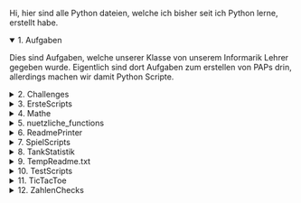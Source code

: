 Hi, hier sind alle Python dateien, welche ich bisher seit ich Python lerne, erstellt habe.  
  

<details open>
  <summary>1. Aufgaben</summary>

  Dies sind Aufgaben, welche unserer Klasse von unserem Informarik Lehrer gegeben wurde. Eigentlich sind dort Aufgaben zum erstellen von PAPs drin, allerdings machen wir damit Python Scripte.

</details>


<details>
  <summary>2. Challenges</summary>

  Das sind ein paar Challenges von der Website "https://www.codecademy.com/resources/blog/advanced-python-code-challenges/". Ich habe von den zehn zwei gemacht, welche ich interessant fand.

</details>


<details>
  <summary>3. ErsteScripts</summary>

  Das sind die ersten paar Scripte welche ich in Python geschrieben habe. Sie basieren auf der ersten Aufgabe, welche wir von unserem Lehrer zu Programmieren mit Python erhalten haben und wenn mit langweilig war, habe ich dieses Script immer ein wenig erweitert.

</details>


<details>
  <summary>4. Mathe</summary>

  Dort ist bisher nur ein Script drin. In diesen Ordner kommen Scripte welche ich quasi für Mathe Programmiere.

</details>


<details>
  <summary>5. nuetzliche_functions</summary>

  Hier habe ich ein paar nützliche Funktionen hineingeschrieben, welche ich immer mal wieder benutze oder vielleich benutzen könnte.

</details>


<details>
  <summary>6. ReadmePrinter</summary>

  Dort ist das Script drin, mit welchem ich es ein wenig Automatisiert habe die README.md zu schreiben.

</details>


<details>
  <summary>7. SpielScripts</summary>

  Hier habe ich ein paar kleine spielereien drin, welche ich mir über die, wenn auch kleine, Zeit überlegt habe.

</details>


<details>
  <summary>8. TankStatistik</summary>

  Da habe ich mal versucht ein Script zu schreiben, mit welchem ich meine Tank ausgaben im blick halten kann. Da ich jedoch sehr oft vergessen habe mit die Daten wie Zweitpunkt, gefahrene distanz und Preis aufzuschreiben, konnte ich das Projekt ziemlich schnell nicht mehr weiter führen. Ich habe aber dadurch ein bisschen den umgang mit JSON Dateien gelernt.

</details>


<details>
  <summary>9. TempReadme.txt</summary>
</details>


<details>
  <summary>10. TestScripts</summary>

  Hier sind allerlei Scripte drin, mit welchen ich alles mögliche getestet habe. Sogar wie Python auf durch 0 Teilen reagiert. Und auch 3 Scripte, mit welchen ich, wärend ich etwas Programmiere, zeitgleich funktionen oder anderweitiges testen kann.

</details>


<details>
  <summary>11. TicTacToe</summary>

  Dies ist mein 2. Projekt mit pygame. Mein Anspruch war, ein Spielbares TicTacToe zu coden.

</details>


<details>
  <summary>12. ZahlenChecks</summary>

  Hier sind ein paar Scripte, mit welchen man testen kann, ob die eingegeben Zahl, zur jeweiligen Gruppe zählt.

</details>